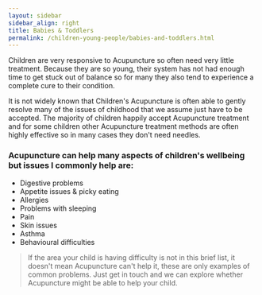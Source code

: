```yaml
---
layout: sidebar
sidebar_align: right
title: Babies & Toddlers
permalink: /children-young-people/babies-and-toddlers.html
---
```


<p>
Children are very responsive to Acupuncture so often need very little treatment. Because they are so young, their system has not had enough time to get stuck out of balance so for many they also tend to experience a complete cure to their condition.</p>

<p>
It is not widely known that Children's Acupuncture is often able to gently resolve many of the issues of childhood that we assume just have to be accepted.
The majority of children happily accept Acupuncture treatment and for some children other Acupuncture treatment methods are often highly effective so in many cases they don't need needles.
</p>

<h3>Acupuncture can help many aspects of children's wellbeing but issues I commonly help are:</h3>
<ul>
    <li>Digestive problems</li>
    <li>Appetite issues & picky eating</li>
    <li>Allergies</li>
    <li>Problems with sleeping</li>
     <li>Pain</li>
    <li>Skin issues</li>
    <li>Asthma</li>
    <li>Behavioural difficulties</li>
</ul> 

<blockquote>
If the area your child is having difficulty is not in this brief list, it doesn't mean Acupuncture can't help it, these are only examples of common problems. Just get in touch and we can explore whether Acupuncture might be able to help your child.
</blockquote>

